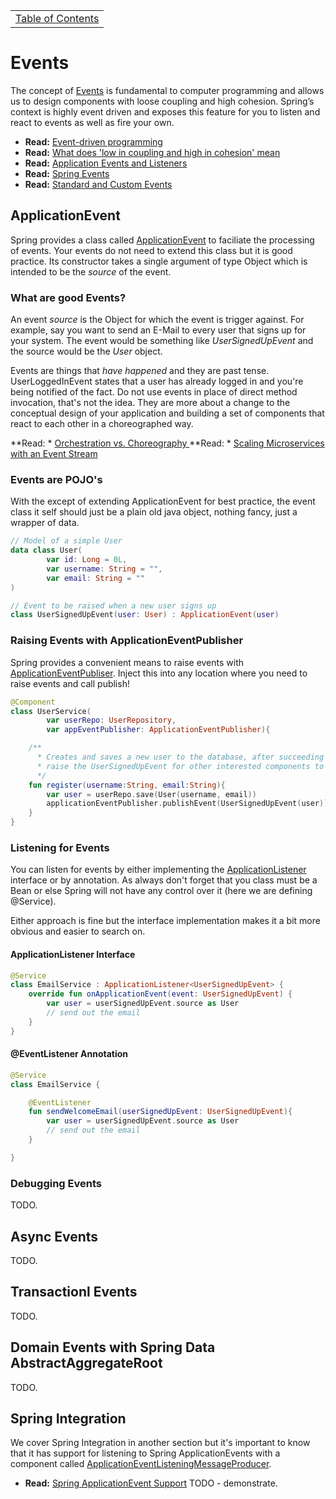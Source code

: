 <table><tr><td><a href="https://github.com/JahnelGroup/journey-through-spring">Table of Contents</a></td></tr></table>

Events
======
The concept of [Events](https://en.wikipedia.org/wiki/Event_(computing)) is fundamental to computer programming and allows us to design components with loose coupling and high cohesion. Spring’s context is highly event driven and exposes this feature for you to listen and react to events as well as fire your own. 

* **Read:** [Event-driven programming](https://en.wikipedia.org/wiki/Event-driven_programming)
* **Read:** [What does 'low in coupling and high in cohesion' mean](https://stackoverflow.com/questions/14000762/what-does-low-in-coupling-and-high-in-cohesion-mean)
* **Read:** [Application Events and Listeners](https://docs.spring.io/spring-boot/docs/current/reference/htmlsingle/#boot-features-application-events-and-listeners)
* **Read:** [Spring Events](http://www.baeldung.com/spring-events)
* **Read:** [Standard and Custom Events](https://docs.spring.io/spring-framework/docs/current/spring-framework-reference/core.html#context-functionality-events)

## ApplicationEvent
Spring provides a class called [ApplicationEvent](https://docs.spring.io/spring-framework/docs/current/javadoc-api/org/springframework/context/ApplicationEvent.html) to faciliate the processing of events. Your events do not need to extend this class but it is good practice. Its constructor takes a single argument of type Object which is intended to be the *source* of the event. 

### What are good Events?
An event *source* is the Object for which the event is trigger against. For example, say you want to send an E-Mail to every user that signs up for your system. The event would be something like *UserSignedUpEvent* and the source would be the *User* object.

Events are things that *have happened* and they are past tense. UserLoggedInEvent states that a user has already logged in and you're being notified of the fact. Do not use events in place of direct method invocation, that's not the idea. They are more about a change to the conceptual design of your application and building a set of components that react to each other in a choreographed way.

**Read: * [Orchestration vs. Choreography
](https://stackoverflow.com/questions/4127241/orchestration-vs-choreography)
**Read: * [Scaling Microservices with an Event Stream](https://www.thoughtworks.com/insights/blog/scaling-microservices-event-stream)

### Events are POJO's
With the except of extending ApplicationEvent for best practice, the event class it self should just be a plain old java object, nothing fancy, just a wrapper of data. 

```kotlin
// Model of a simple User 
data class User(
        var id: Long = 0L,
        var username: String = "",
        var email: String = ""
)

// Event to be raised when a new user signs up
class UserSignedUpEvent(user: User) : ApplicationEvent(user)
```

### Raising Events with ApplicationEventPublisher
Spring provides a convenient means to raise events with [ApplicationEventPubliser](https://docs.spring.io/spring-framework/docs/current/javadoc-api/org/springframework/context/ApplicationEventPublisher.html). Inject this into any location where you need to raise events and call publish!

```kotlin
@Component
class UserService(
        var userRepo: UserRepository,
        var appEventPublisher: ApplicationEventPublisher){

    /**
      * Creates and saves a new user to the database, after succeeding it will
      * raise the UserSignedUpEvent for other interested components to react. 
      */ 
    fun register(username:String, email:String){
        var user = userRepo.save(User(username, email))
        applicationEventPublisher.publishEvent(UserSignedUpEvent(user))
    }
}
```

### Listening for Events
You can listen for events by either implementing the [ApplicationListener](https://docs.spring.io/spring/docs/current/javadoc-api/org/springframework/context/ApplicationListener.html) interface or by annotation. As always don't forget that you class must be a Bean or else Spring will not have any control over it (here we are defining @Service).

Either approach is fine but the interface implementation makes it a bit more obvious and easier to search on. 

#### ApplicationListener Interface
```kotlin
@Service
class EmailService : ApplicationListener<UserSignedUpEvent> {
    override fun onApplicationEvent(event: UserSignedUpEvent) {
        var user = userSignedUpEvent.source as User
        // send out the email
    }
}
```
#### @EventListener Annotation
```kotlin
@Service
class EmailService {

    @EventListener
    fun sendWelcomeEmail(userSignedUpEvent: UserSignedUpEvent){
        var user = userSignedUpEvent.source as User
        // send out the email
    }

}
```

### Debugging Events
TODO.

## Async Events
TODO.

## Transactionl Events
TODO.

## Domain Events with Spring Data AbstractAggregateRoot
TODO.

## Spring Integration
We cover Spring Integration in another section but it's important to know that it has support for listening to Spring ApplicationEvents with a component called [ApplicationEventListeningMessageProducer](https://docs.spring.io/spring-integration/api/org/springframework/integration/event/inbound/ApplicationEventListeningMessageProducer.html).

* **Read:** [Spring ApplicationEvent Support](https://docs.spring.io/spring-integration/reference/html/applicationevent.html)
TODO - demonstrate.
